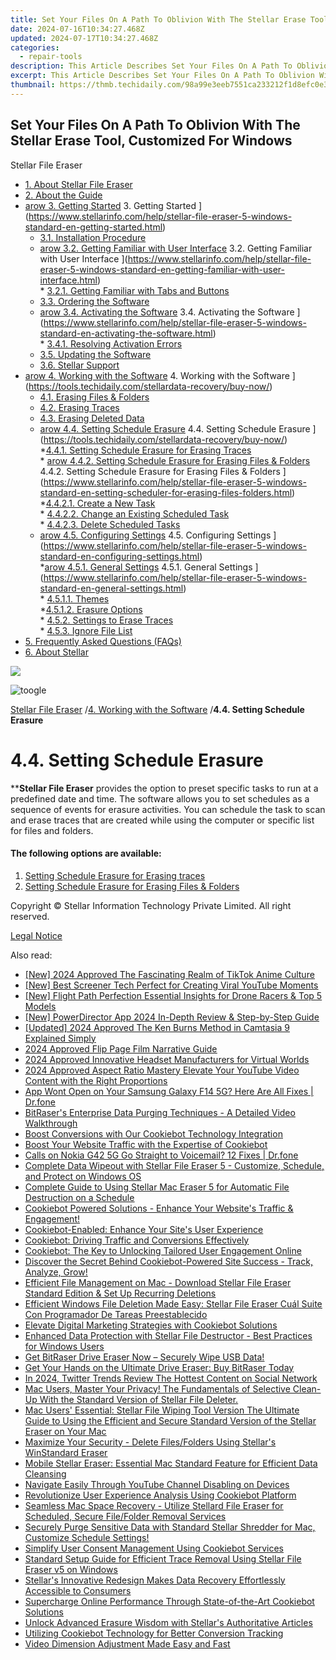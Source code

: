 ```yaml
---
title: Set Your Files On A Path To Oblivion With The Stellar Erase Tool, Customized For Windows
date: 2024-07-16T10:34:27.468Z
updated: 2024-07-17T10:34:27.468Z
categories:
  - repair-tools
description: This Article Describes Set Your Files On A Path To Oblivion With The Stellar Erase Tool, Customized For Windows
excerpt: This Article Describes Set Your Files On A Path To Oblivion With The Stellar Erase Tool, Customized For Windows
thumbnail: https://thmb.techidaily.com/98a99e3eeb7551ca233212f1d8efc0e3f75521feec7e96aa9478cde7f5ee2f72.jpg
---
```


## Set Your Files On A Path To Oblivion With The Stellar Erase Tool, Customized For Windows

Stellar File Eraser

* [1. About Stellar File Eraser](https://tools.techidaily.com/stellardata-recovery/buy-now/)
* [2. About the Guide](https://tools.techidaily.com/stellardata-recovery/buy-now/)
* [arow 3. Getting Started](https://www.stellarinfo.com/help/public/frontEnd/onlinehelp/images/arow.png) 3\. Getting Started ](https://www.stellarinfo.com/help/stellar-file-eraser-5-windows-standard-en-getting-started.html)  
  * [3.1. Installation Procedure](https://tools.techidaily.com/stellardata-recovery/buy-now/)  
  * [arow 3.2. Getting Familiar with User Interface](https://www.stellarinfo.com/help/public/frontEnd/onlinehelp/images/arow.png) 3.2\. Getting Familiar with User Interface ](https://www.stellarinfo.com/help/stellar-file-eraser-5-windows-standard-en-getting-familiar-with-user-interface.html)  
         * [3.2.1. Getting Familiar with Tabs and Buttons](https://tools.techidaily.com/stellardata-recovery/buy-now/)  
  * [3.3. Ordering the Software](https://tools.techidaily.com/stellardata-recovery/buy-now/)  
  * [arow 3.4. Activating the Software](https://www.stellarinfo.com/help/public/frontEnd/onlinehelp/images/arow.png) 3.4\. Activating the Software ](https://www.stellarinfo.com/help/stellar-file-eraser-5-windows-standard-en-activating-the-software.html)  
         * [3.4.1. Resolving Activation Errors](https://tools.techidaily.com/stellardata-recovery/buy-now/)  
  * [3.5. Updating the Software](https://tools.techidaily.com/stellardata-recovery/buy-now/)  
  * [3.6. Stellar Support](https://tools.techidaily.com/stellardata-recovery/buy-now/)
* [arow 4. Working with the Software](https://www.stellarinfo.com/help/public/frontEnd/onlinehelp/images/arow.png) 4\. Working with the Software ](https://tools.techidaily.com/stellardata-recovery/buy-now/)  
  * [4.1. Erasing Files & Folders](https://tools.techidaily.com/stellardata-recovery/buy-now/)  
  * [4.2. Erasing Traces](https://tools.techidaily.com/stellardata-recovery/buy-now/)  
  * [4.3. Erasing Deleted Data](https://tools.techidaily.com/stellardata-recovery/buy-now/)  
  * [arow 4.4. Setting Schedule Erasure](https://www.stellarinfo.com/help/public/frontEnd/onlinehelp/images/arow.png) 4.4\. Setting Schedule Erasure ](https://tools.techidaily.com/stellardata-recovery/buy-now/)  
         *[4.4.1. Setting Schedule Erasure for Erasing Traces](https://tools.techidaily.com/stellardata-recovery/buy-now/)  
         * [arow 4.4.2. Setting Schedule Erasure for Erasing Files & Folders](https://www.stellarinfo.com/help/public/frontEnd/onlinehelp/images/arow.png) 4.4.2\. Setting Schedule Erasure for Erasing Files & Folders ](https://www.stellarinfo.com/help/stellar-file-eraser-5-windows-standard-en-setting-scheduler-for-erasing-files-folders.html)  
                  *[4.4.2.1. Create a New Task](https://tools.techidaily.com/stellardata-recovery/buy-now/)  
                  * [4.4.2.2. Change an Existing Scheduled Task](https://tools.techidaily.com/stellardata-recovery/buy-now/)  
                  * [4.4.2.3. Delete Scheduled Tasks](https://tools.techidaily.com/stellardata-recovery/buy-now/)  
  * [arow 4.5. Configuring Settings](https://www.stellarinfo.com/help/public/frontEnd/onlinehelp/images/arow.png) 4.5\. Configuring Settings ](https://www.stellarinfo.com/help/stellar-file-eraser-5-windows-standard-en-configuring-settings.html)  
         *[arow 4.5.1. General Settings](https://www.stellarinfo.com/help/public/frontEnd/onlinehelp/images/arow.png) 4.5.1\. General Settings ](https://www.stellarinfo.com/help/stellar-file-eraser-5-windows-standard-en-general-settings.html)  
                  * [4.5.1.1. Themes](https://tools.techidaily.com/stellardata-recovery/buy-now/)  
                  *[4.5.1.2. Erasure Options](https://tools.techidaily.com/stellardata-recovery/buy-now/)  
         * [4.5.2. Settings to Erase Traces](https://tools.techidaily.com/stellardata-recovery/buy-now/)  
         * [4.5.3. Ignore File List](https://tools.techidaily.com/stellardata-recovery/buy-now/)
* [5. Frequently Asked Questions (FAQs)](https://www.stellarinfo.com/help/stellar-file-eraser-5-windows-standard-en-frequently-asked-questions-faqs.html)
* [6. About Stellar](https://tools.techidaily.com/stellardata-recovery/buy-now/)

<!-- affiliate ads begin -->
<a href="https://store.iobit.com/order/checkout.php?PRODS=4596923&QTY=1&AFFILIATE=108875&CART=1"><img src="https://secure.avangate.com/images/merchant/184260348236f9554fe9375772ff966e/ascscan_468X60.png" border="0"></a>
<!-- affiliate ads end -->
![toogle](https://www.stellarinfo.com/help/public/frontEnd/onlinehelp/images/toogle.png)

[Stellar File Eraser](https://tools.techidaily.com/stellardata-recovery/buy-now/) /[4. Working with the Software](https://tools.techidaily.com/stellardata-recovery/buy-now/) /**4.4\. Setting Schedule Erasure**

# **4.4\. Setting Schedule Erasure**

****Stellar File Eraser**  provides the option to preset specific tasks to run at a predefined date and time. The software allows you to set schedules as a sequence of events for erasure activities. You can schedule the task to scan and erase traces that are created while using the computer or specific list for files and folders.

#### **The following options are available:**

1. [Setting Schedule Erasure for Erasing traces](https://united.elfm.net/zqobdx)
2. [Setting Schedule Erasure for Erasing Files & Folders](https://sentrypc.7eer.net/dkpkgn)

 Copyright © Stellar Information Technology Private Limited. All right reserved.

[Legal Notice](https://tools.techidaily.com/stellardata-recovery/buy-now/)

<ins class="adsbygoogle"
     style="display:block"
     data-ad-format="autorelaxed"
     data-ad-client="ca-pub-7571918770474297"
     data-ad-slot="1223367746"></ins>



<ins class="adsbygoogle"
     style="display:block"
     data-ad-client="ca-pub-7571918770474297"
     data-ad-slot="8358498916"
     data-ad-format="auto"
     data-full-width-responsive="true"></ins>

<span class="atpl-alsoreadstyle">Also read:</span>
<div><ul>
<li><a href="https://tiktok-video-recordings.techidaily.com/new-2024-approved-the-fascinating-realm-of-tiktok-anime-culture/"><u>[New] 2024 Approved  The Fascinating Realm of TikTok Anime Culture</u></a></li>
<li><a href="https://youtube-clips.techidaily.com/new-best-screener-tech-perfect-for-creating-viral-youtube-moments/"><u>[New] Best Screener Tech  Perfect for Creating Viral YouTube Moments</u></a></li>
<li><a href="https://some-techniques.techidaily.com/new-flight-path-perfection-essential-insights-for-drone-racers-and-top-5-models/"><u>[New] Flight Path Perfection  Essential Insights for Drone Racers & Top 5 Models</u></a></li>
<li><a href="https://extra-skills.techidaily.com/new-powerdirector-app-2024-in-depth-review-and-step-by-step-guide/"><u>[New] PowerDirector App 2024  In-Depth Review & Step-by-Step Guide</u></a></li>
<li><a href="https://visual-screen-recording.techidaily.com/updated-2024-approved-the-ken-burns-method-in-camtasia-9-explained-simply/"><u>[Updated] 2024 Approved  The Ken Burns Method in Camtasia 9 Explained Simply</u></a></li>
<li><a href="https://fox-hovers.techidaily.com/2024-approved-flip-page-film-narrative-guide/"><u>2024 Approved  Flip Page Film Narrative Guide</u></a></li>
<li><a href="https://some-techniques.techidaily.com/2024-approved-innovative-headset-manufacturers-for-virtual-worlds/"><u>2024 Approved  Innovative Headset Manufacturers for Virtual Worlds</u></a></li>
<li><a href="https://ai-vdieo-software.techidaily.com/2024-approved-aspect-ratio-mastery-elevate-your-youtube-video-content-with-the-right-proportions/"><u>2024 Approved Aspect Ratio Mastery Elevate Your YouTube Video Content with the Right Proportions</u></a></li>
<li><a href="https://howto.techidaily.com/app-wont-open-on-your-samsung-galaxy-f14-5g-here-are-all-fixes-drfone-by-drfone-fix-android-problems-fix-android-problems/"><u>App Wont Open on Your Samsung Galaxy F14 5G? Here Are All Fixes | Dr.fone</u></a></li>
<li><a href="https://data-safeguard.techidaily.com/bitrasers-enterprise-data-purging-techniques-a-detailed-video-walkthrough/"><u>BitRaser's Enterprise Data Purging Techniques - A Detailed Video Walkthrough</u></a></li>
<li><a href="https://data-safeguard.techidaily.com/boost-conversions-with-our-cookiebot-technology-integration/"><u>Boost Conversions with Our Cookiebot Technology Integration</u></a></li>
<li><a href="https://data-safeguard.techidaily.com/1721202589069-boost-your-website-traffic-with-the-expertise-of-cookiebot/"><u>Boost Your Website Traffic with the Expertise of Cookiebot</u></a></li>
<li><a href="https://howto.techidaily.com/calls-on-nokia-g42-5g-go-straight-to-voicemail-12-fixes-drfone-by-drfone-fix-android-problems-fix-android-problems/"><u>Calls on Nokia G42 5G Go Straight to Voicemail? 12 Fixes | Dr.fone</u></a></li>
<li><a href="https://data-safeguard.techidaily.com/complete-data-wipeout-with-stellar-file-eraser-5-customize-schedule-and-protect-on-windows-os/"><u>Complete Data Wipeout with Stellar File Eraser 5 - Customize, Schedule, and Protect on Windows OS</u></a></li>
<li><a href="https://data-safeguard.techidaily.com/complete-guide-to-using-stellar-mac-eraser-5-for-automatic-file-destruction-on-a-schedule/"><u>Complete Guide to Using Stellar Mac Eraser 5 for Automatic File Destruction on a Schedule</u></a></li>
<li><a href="https://data-safeguard.techidaily.com/1721202543311-cookiebot-powered-solutions-enhance-your-websites-traffic-and-engagement/"><u>Cookiebot Powered Solutions - Enhance Your Website's Traffic & Engagement!</u></a></li>
<li><a href="https://data-safeguard.techidaily.com/cookiebot-enabled-enhance-your-sites-user-experience/"><u>Cookiebot-Enabled: Enhance Your Site's User Experience</u></a></li>
<li><a href="https://data-safeguard.techidaily.com/cookiebot-driving-traffic-and-conversions-effectively/"><u>Cookiebot: Driving Traffic and Conversions Effectively</u></a></li>
<li><a href="https://data-safeguard.techidaily.com/cookiebot-the-key-to-unlocking-tailored-user-engagement-online/"><u>Cookiebot: The Key to Unlocking Tailored User Engagement Online</u></a></li>
<li><a href="https://data-safeguard.techidaily.com/discover-the-secret-behind-cookiebot-powered-site-success-track-analyze-grow/"><u>Discover the Secret Behind Cookiebot-Powered Site Success - Track, Analyze, Grow!</u></a></li>
<li><a href="https://data-safeguard.techidaily.com/efficient-file-management-on-mac-download-stellar-file-eraser-standard-edition-and-set-up-recurring-deletions/"><u>Efficient File Management on Mac - Download Stellar File Eraser Standard Edition & Set Up Recurring Deletions</u></a></li>
<li><a href="https://data-safeguard.techidaily.com/efficient-windows-file-deletion-made-easy-stellar-file-eraser-cual-suite-con-programador-de-tareas-preestablecido/"><u>Efficient Windows File Deletion Made Easy: Stellar File Eraser Cuál Suite Con Programador De Tareas Preestablecido</u></a></li>
<li><a href="https://data-safeguard.techidaily.com/elevate-digital-marketing-strategies-with-cookiebot-solutions/"><u>Elevate Digital Marketing Strategies with Cookiebot Solutions</u></a></li>
<li><a href="https://data-safeguard.techidaily.com/enhanced-data-protection-with-stellar-file-destructor-best-practices-for-windows-users/"><u>Enhanced Data Protection with Stellar File Destructor - Best Practices for Windows Users</u></a></li>
<li><a href="https://data-safeguard.techidaily.com/1721202678606-get-bitraser-drive-eraser-now-securely-wipe-usb-data/"><u>Get BitRaser Drive Eraser Now – Securely Wipe USB Data!</u></a></li>
<li><a href="https://data-safeguard.techidaily.com/1721202541063-get-your-hands-on-the-ultimate-drive-eraser-buy-bitraser-today/"><u>Get Your Hands on the Ultimate Drive Eraser: Buy BitRaser Today</u></a></li>
<li><a href="https://twitter-videos.techidaily.com/in-2024-twitter-trends-review-the-hottest-content-on-social-network/"><u>In 2024, Twitter Trends Review  The Hottest Content on Social Network</u></a></li>
<li><a href="https://data-safeguard.techidaily.com/1721202695801-mac-users-master-your-privacy-the-fundamentals-of-selective-clean-up-with-the-standard-version-of-stellar-file-deleter/"><u>Mac Users, Master Your Privacy! The Fundamentals of Selective Clean-Up With the Standard Version of Stellar File Deleter.</u></a></li>
<li><a href="https://data-safeguard.techidaily.com/mac-users-essential-stellar-file-wiping-tool-version-the-ultimate-guide-to-using-the-efficient-and-secure-standard-version-of-the-stellar-eraser-on-your-mac1/"><u>Mac Users' Essential: Stellar File Wiping Tool Version The Ultimate Guide to Using the Efficient and Secure Standard Version of the Stellar Eraser on Your Mac</u></a></li>
<li><a href="https://data-safeguard.techidaily.com/maximize-your-security-delete-filesfolders-using-stellars-winstandard-eraser/"><u>Maximize Your Security - Delete Files/Folders Using Stellar's WinStandard Eraser</u></a></li>
<li><a href="https://data-safeguard.techidaily.com/mobile-stellar-eraser-essential-mac-standard-feature-for-efficient-data-cleansing/"><u>Mobile Stellar Eraser: Essential Mac Standard Feature for Efficient Data Cleansing</u></a></li>
<li><a href="https://youtube-videos.techidaily.com/navigate-easily-through-youtube-channel-disabling-on-devices/"><u>Navigate Easily Through YouTube Channel Disabling on Devices</u></a></li>
<li><a href="https://data-safeguard.techidaily.com/revolutionize-user-experience-analysis-using-cookiebot-platform/"><u>Revolutionize User Experience Analysis Using Cookiebot Platform</u></a></li>
<li><a href="https://data-safeguard.techidaily.com/seamless-mac-space-recovery-utilize-stellard-file-eraser-for-scheduled-secure-filefolder-removal-services/"><u>Seamless Mac Space Recovery - Utilize Stellard File Eraser for Scheduled, Secure File/Folder Removal Services</u></a></li>
<li><a href="https://data-safeguard.techidaily.com/1721202454145-securely-purge-sensitive-data-with-standard-stellar-shredder-for-mac-customize-schedule-settings/"><u>Securely Purge Sensitive Data with Standard Stellar Shredder for Mac, Customize Schedule Settings!</u></a></li>
<li><a href="https://data-safeguard.techidaily.com/simplify-user-consent-management-using-cookiebot-services/"><u>Simplify User Consent Management Using Cookiebot Services</u></a></li>
<li><a href="https://data-safeguard.techidaily.com/standard-setup-guide-for-efficient-trace-removal-using-stellar-file-eraser-v5-on-windows/"><u>Standard Setup Guide for Efficient Trace Removal Using Stellar File Eraser v5 on Windows</u></a></li>
<li><a href="https://data-safeguard.techidaily.com/stellars-innovative-redesign-makes-data-recovery-effortlessly-accessible-to-consumers/"><u>Stellar's Innovative Redesign Makes Data Recovery Effortlessly Accessible to Consumers</u></a></li>
<li><a href="https://data-safeguard.techidaily.com/supercharge-online-performance-through-state-of-the-art-cookiebot-solutions/"><u>Supercharge Online Performance Through State-of-the-Art Cookiebot Solutions</u></a></li>
<li><a href="https://data-safeguard.techidaily.com/unlock-advanced-erasure-wisdom-with-stellars-authoritative-articles/"><u>Unlock Advanced Erasure Wisdom with Stellar's Authoritative Articles</u></a></li>
<li><a href="https://data-safeguard.techidaily.com/utilizing-cookiebot-technology-for-better-conversion-tracking/"><u>Utilizing Cookiebot Technology for Better Conversion Tracking</u></a></li>
<li><a href="https://ai-vdieo-software.techidaily.com/video-dimension-adjustment-made-easy-and-fast/"><u>Video Dimension Adjustment Made Easy and Fast</u></a></li>
</ul></div>
